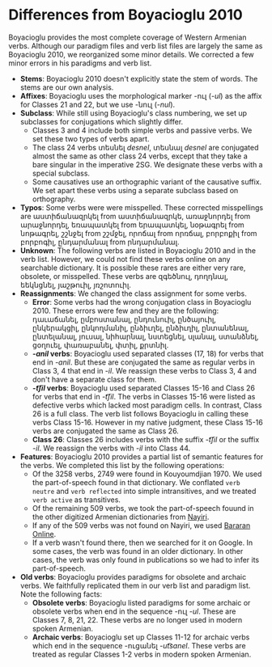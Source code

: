 # Differences from Boyacioglu 2010

Boyacioglu provides the most complete coverage of Western Armenian verbs. Although our paradigm files and verb list files are largely the same as Boyacioglu 2010, we reorganized some minor details. We corrected a few minor errors in his paradigms and verb list.

* **Stems**: Boyacioglu 2010 doesn't explicitly state the stem of words. The stems are our own analysis. 
* **Affixes**: Boyacioglu uses the morphological marker -ուլ (*-ul*) as the affix for Classes 21 and 22, but we use -նուլ (*-nul*).
* **Subclass**: While still using Boyacioglu's class numbering, we set up subclasses for conjugations which slightly differ. 
   *  Classes 3 and 4 include both simple verbs and passive verbs.  We set these two types of verbs apart. 
   *  The class 24 verbs տեսնել *desnel*, տեսնալ *desnel*  are conjugated almost the same as other class 24 verbs, except that they take a bare singular in the imperative 2SG. We designate these verbs with a special subclass.
   *  Some causatives use an orthographic variant of the causative suffix. We set apart these verbs using a separate subclass based on orthography.
* **Typos**: Some verbs were were misspelled. These corrected misspellings are աստիճանազրկել from աստիճանազրկե, առաջնորդել from արաջնորդել, եռապատկել from երապատկել, նօթագրել from նոթագրել, շշնջել from շշմջել, որոճալ from որռճալ, բորբոքիլ from բորբոգիլ, ընդարմանալ from րնդարմանալ.
* **Unknown**: The following verbs are listed in Boyacioglu 2010 and in the verb list. However, we could not find these verbs online on any searchable dictionary. It is possible these rares are either very rare, obsolete, or misspelled. These verbs are զգեծնուլ, դողդնալ, եեկնցնել, յաշթուիլ, յռշոտուիլ.
* **Reassignments**: We changed the class assignment for some verbs.
  * **Error**: Some verbs had the wrong conjugation class in Boyacioglu 2010. These errors were few and they are the following: դաւաճանել, ըմբոստանալ, ընդունուիլ, ընծայուիլ, ընկերակցիլ, ընկողմանիլ, ընձիւղել, ընձիւղիլ, ընտանենալ, ընտելանալ, յուսալ, նիհարնալ, նստեցնել, սլանալ, ստանձնել, ցօղուել, փառաբանել, փտիլ, քրտնիլ.
  *  ***-anil* verbs**: Boyacioglu used separated classes (17, 18) for verbs that end in *-anil*. But these are conjugated the same as regular verbs in Class 3, 4 that end in *-il*. We reassign these verbs to Class 3, 4 and don't have a separate class for them.
  *   ***-t͡ʃil* verbs**: Boyacioglu used separated Classes 15-16 and Class 26 for verbs that end in *-t͡ʃil*. The verbs in Classes 15-16 were listed as defective verbs which lacked most paradigm cells. In contrast, Class 26 is a full class. The verb list follows Boyacioglu in calling these verbs Class 15-16.  However in my native judgment, these Class 15-16 verbs are conjugated the same as Class 26. 
   *  **Class 26**: Classes 26 includes verbs with the suffix *-t͡ʃil* or the suffix *-il*. We reassign the verbs with *-il* into Class 44.
* **Features**: Boyacioglu 2010 provides a partial list of semantic features for the verbs. We completed this list by the following operations:
  * Of the 3258 verbs, 2749 were found in Kouyoumdjian 1970. We used the part-of-speech found in that dictionary. We conflated `verb neutre` and `verb reflected` into simple intransitives, and we treated `verb active` as transitives.
  * Of the remaining 509 verbs, we took the part-of-speech fouund in the other digitized Armenian dictionaries from [Nayiri](http://www.nayiri.com/search?l=en&dt=HY_HY&query=). 
  * If any of the 509 verbs was not found on Nayiri, we used [Bararan Online](https://bararanonline.com/).
  * If a verb wasn't found there, then we searched for it on Google. In some cases, the verb was found in an older dictionary. In other cases, the verb was only found in publications so we had to infer its part-of-speech.
* **Old verbs**: Boyacioglu provides paradigms for obsolete and archaic verbs. We faithfully replicated them in our verb list and paradigm list. Note the following facts:
  * **Obsolete verbs**: Boyacioglu listed paradigms for some archaic or obsolete verbs when end in the sequence -ուլ *-ul*. These are Classes 7, 8, 21, 22. These verbs are no longer used in modern spoken Armenian. 
   *  **Archaic verbs**: Boyacioglu set up Classes 11-12 for archaic verbs which end in the sequence -ուցանել *-ut͡sanel*. These verbs are treated as regular Classes 1-2 verbs in modern spoken Armenian. 


